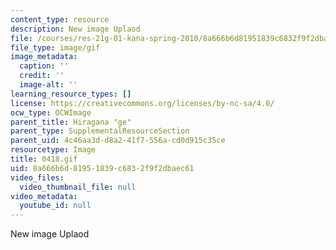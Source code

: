 ```yaml
---
content_type: resource
description: New image Uplaod
file: /courses/res-21g-01-kana-spring-2010/8a666b6d81951839c6832f9f2dbaec61_0418.gif
file_type: image/gif
image_metadata:
  caption: ''
  credit: ''
  image-alt: ''
learning_resource_types: []
license: https://creativecommons.org/licenses/by-nc-sa/4.0/
ocw_type: OCWImage
parent_title: Hiragana "ge"
parent_type: SupplementalResourceSection
parent_uid: 4c46aa3d-d8a2-41f7-556a-cd0d915c35ce
resourcetype: Image
title: 0418.gif
uid: 8a666b6d-8195-1839-c683-2f9f2dbaec61
video_files:
  video_thumbnail_file: null
video_metadata:
  youtube_id: null
---
```

New image Uplaod